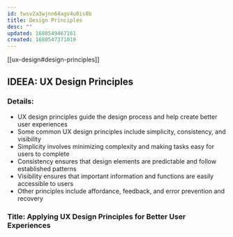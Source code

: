 ```yaml
---
id: twsv2a3wjnn64agv4u0is8b
title: Design Principles
desc: ""
updated: 1680549467161
created: 1680547371019
---
```


[[ux-design#design-principles]]

## IDEEA: UX Design Principles

### Details:

- UX design principles guide the design process and help create better user
  experiences
- Some common UX design principles include simplicity, consistency, and
  visibility
- Simplicity involves minimizing complexity and making tasks easy for users to
  complete
- Consistency ensures that design elements are predictable and follow
  established patterns
- Visibility ensures that important information and functions are easily
  accessible to users
- Other principles include affordance, feedback, and error prevention and
  recovery

### Title: Applying UX Design Principles for Better User Experiences
